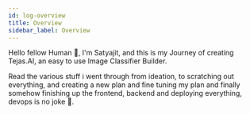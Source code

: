 ```yaml
---
id: log-overview
title: Overview
sidebar_label: Overview
---
```


Hello fellow Human 🙂, I'm Satyajit, and this is my Journey of creating Tejas.AI, an easy to use Image Classifier Builder.

Read the various stuff i went through from ideation, to scratching out everything, and creating a new plan and fine tuning my plan and finally somehow finishing up the frontend, backend and deploying everything, devops is no joke 🥵.
